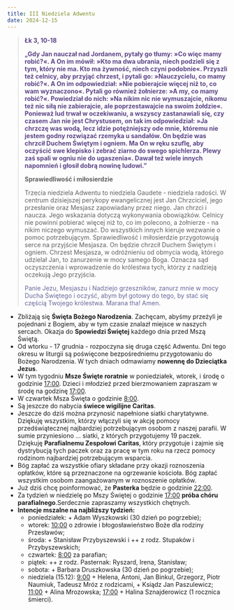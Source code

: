 ```yaml
---
title: III Niedziela Adwentu
date: 2024-12-15
---
```


> **<span style="color: #5D4587;">Łk 3, 10-18 </span>**
>
> **<span style="color: #5D4587;">„Gdy Jan nauczał nad Jordanem, pytały go tłumy: »Co więc mamy robić?«. A On im mówił: »Kto ma dwa ubrania, niech podzieli się z tym, który nie ma. Kto ma żywność, niech czyni podobnie«. Przyszli też celnicy, aby przyjąć chrzest, i pytali go: »Nauczycielu, co mamy robić?«. A On im odpowiedział: »Nie pobierajcie więcej niż to, co wam wyznaczono«. Pytali go również żołnierze: »A my, co mamy robić?«. Powiedział do nich: »Na nikim nic nie wymuszajcie, nikomu też nic siłą nie zabierajcie, ale poprzestawajcie na swoim żołdzie«. Ponieważ lud trwał w oczekiwaniu, a wszyscy zastanawiali się, czy czasem Jan nie jest Chrystusem, on tak im odpowiedział: »Ja chrzczę was wodą, lecz idzie potężniejszy ode mnie, któremu nie jestem godny rozwiązać rzemyka u sandałów. On będzie was chrzcił Duchem Świętym i ogniem. Ma On w ręku szuflę, aby oczyścić swe klepisko i zebrać ziarno do swego spichlerza. Plewy zaś spali w ogniu nie do ugaszenia«. Dawał też wiele innych napomnień i głosił dobrą nowinę ludowi.”</span>**
>
>
>
> **Sprawiedliwość i miłosierdzie**
>
> Trzecia niedziela Adwentu to niedziela Gaudete - niedziela radości. W centrum dzisiejszej perykopy ewangelicznej jest Jan Chrzciciel, jego przesłanie oraz Mesjasz zapowiadany przez niego. Jan chrzci i naucza. Jego wskazania dotyczą wykonywania obowiązków. Celnicy nie powinni pobierać więcej niż to, co im polecono, a żołnierze - na nikim niczego wymuszać. Do wszystkich innych kieruje wezwanie o pomoc potrzebującym. Sprawiedliwość i miłosierdzie przygotowują serce na przyjście Mesjasza. On będzie chrzcił Duchem Świętym i ogniem. Chrzest Mesjasza, w odróżnieniu od obmycia wodą, którego udzielał Jan, to zanurzenie w mocy samego Boga. Oznacza sąd oczyszczenia i wprowadzenie do królestwa tych, którzy z nadzieją oczekują Jego przyjścia.
>
> <span style="color: #666699;">Panie Jezu, Mesjaszu i Nadziejo grzeszników, zanurz mnie w mocy Ducha Świętego i oczyść, abym był gotowy do tego, by stać się częścią Twojego królestwa. Marana tha! Amen.
> &nbsp;

- Zbliżają się **Święta Bożego Narodzenia**. Zachęcam, abyśmy przeżyli je pojednani z Bogiem, aby w tym czasie znalazł miejsce w naszych sercach. Okazja do **Spowiedzi Świętej** każdego dnia przed Mszą Świętą.
- Od wtorku - 17 grudnia - rozpoczyna się druga część Adwentu. Dni tego okresu w liturgii są poświęcone bezpośredniemu przygotowaniu do Bożego Narodzenia. W tych dniach odmawiamy **nowennę do Dzieciątka Jezus**.
- W tym tygodniu **Msze Święte roratnie** w poniedziałek, wtorek, i środę o godzinie <u>17:00</u>. Dzieci i młodzież przed bierzmowaniem zapraszam w środę na godzinę <u>17:00</u>.
- W czwartek Msza Święta o godzinie <u>8:00</u>.
- Są jeszcze do nabycia **świece wigilijne Caritas**.
- Jeszcze do dziś można przynosić napełnione siatki charytatywne. Dziękuję wszystkim, którzy włączyli się w akcję pomocy przedświątecznej najbardziej potrzebującym osobom z naszej parafii. W sumie przyniesiono ... siatki, z których przygotujemy 19 paczek. Dziękuję **Parafialnemu Zespołowi Caritas**, który  przygotuje i zajmie się dystrybucją tych paczek oraz za pracę w tym roku na rzecz pomocy rodzinom najbardziej potrzebującym wsparcia.
- Bóg zapłać za wszystkie ofiary składane przy okazji roznoszenia opłatków, które są przeznaczone na ogrzewanie kościoła. Bóg zapłać wszystkim osobom zaangażowanym w roznoszenie opłatków.
- Już dziś chcę poinformować, że **Pasterka** będzie o godzinie <u>22:00</u>.
- Za tydzień w niedzielę po Mszy Świętej o godzinie <u>17:00</u> **próba chóru parafialnego**.Serdecznie zapraszamy wszystkich chętnych.
- **Intencje mszalne na najbliższy tydzień:**
  - poniedziałek: + Adam Wyszkowski (30 dzień po pogrzebie);
  - wtorek: <u>10:00</u> o zdrowie i błogosławieństwo Boże dla rodziny Przesławów;
  - środa: + Stanisław Przybyszewski i ++ z rodz. Stupaków i Przybyszewskich;
  - czwartek: <u>8:00</u> za parafian;
  - piątek: ++ z rodz. Pasternak: Ryszard, Irena, Stanisław;
  - sobota: + Barbara Druszkowska (30 dzień po pogrzebie);
  - niedziela (15.12): <u>9:00</u> + Helena, Antoni, Jan Binkul, Grzegorz, Piotr Naumiuk, Tadeusz Mróz z rodzicami, + Ksiądz Jan Paszulewicz; <u>11:00</u> + Alina Mrozowska; <u>17:00</u> + Halina Sznajderowicz (1 rocznica śmierci).
